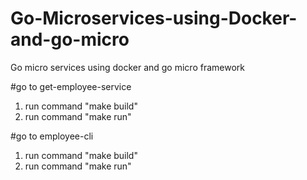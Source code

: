 # Go-Microservices-using-Docker-and-go-micro
Go micro services using docker and go micro framework


#go to get-employee-service
1) run command "make build"
2) run command "make run"


#go to employee-cli
1) run command "make build"
2) run command "make run"

